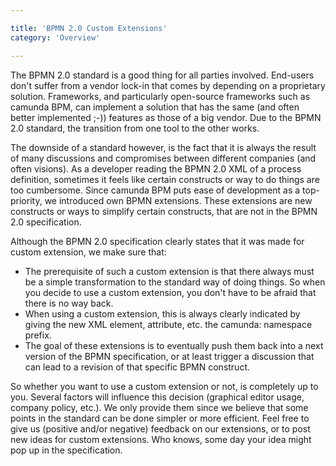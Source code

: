 ```yaml
---

title: 'BPMN 2.0 Custom Extensions'
category: 'Overview'

---
```


The BPMN 2.0 standard is a good thing for all parties involved. End-users don't suffer from a vendor lock-in that comes by depending on a proprietary solution. Frameworks, and particularly open-source frameworks such as camunda BPM, can implement a solution that has the same (and often better implemented ;-)) features as those of a big vendor. Due to the BPMN 2.0 standard, the transition from one tool to the other works.

The downside of a standard however, is the fact that it is always the result of many discussions and compromises between different companies (and often visions). As a developer reading the BPMN 2.0 XML of a process definition, sometimes it feels like certain constructs or way to do things are too cumbersome. Since camunda BPM puts ease of development as a top-priority, we introduced own BPMN extensions. These extensions are new constructs or ways to simplify certain constructs, that are not in the BPMN 2.0 specification.

Although the BPMN 2.0 specification clearly states that it was made for custom extension, we make sure that:

* The prerequisite of such a custom extension is that there always must be a simple transformation to the standard way of doing things. So when you decide to use a custom extension, you don't have to be afraid that there is no way back.
* When using a custom extension, this is always clearly indicated by giving the new XML element, attribute, etc. the camunda: namespace prefix.
* The goal of these extensions is to eventually push them back into a next version of the BPMN specification, or at least trigger a discussion that can lead to a revision of that specific BPMN construct.

So whether you want to use a custom extension or not, is completely up to you. Several factors will influence this decision (graphical editor usage, company policy, etc.). We only provide them since we believe that some points in the standard can be done simpler or more efficient. Feel free to give us (positive and/or negative) feedback on our extensions, or to post new ideas for custom extensions. Who knows, some day your idea might pop up in the specification.


 